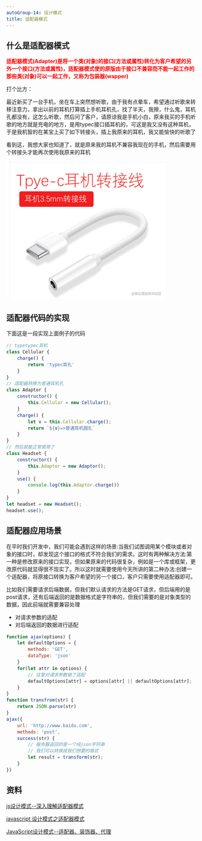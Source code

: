 ```yaml
---
autoGroup-14: 设计模式
title: 适配器模式
---
```

## 什么是适配器模式
<span style="color: red">**适配器模式(Adapter)是将一个类(对象)的接口(方法或属性)转化为客户希望的另外一个接口(方法或属性)，适配器模式使的原版由于接口不兼容而不能一起工作的那些类(对象)可以一起工作，又称为包装器(wapper)**</span>

打个比方：

最近新买了一台手机，坐在车上突然想听歌，由于我有点晕车，希望通过听歌来转移注意力，拿出以前的耳机打算插上手机耳机孔，找了半天，我擦，什么鬼，耳机孔都没有，这怎么听歌，然后问了客户，请原谅我是手机小白，原来我买的手机听歌的地方就是充电的地方，是用typec接口插耳机的，可这是我又没有这种耳机，于是我机智的在某宝上买了如下转接头，插上我原来的耳机，我又能愉快的听歌了

看到这，我想大家也知道了，就是原来我的耳机不兼容我现在的手机，然后需要用个转接头才能再次使用我原来的耳机

![typec](./images/16d0610767f2b4df_tplv-t2oaga2asx-zoom-in-crop-mark_4536_0_0_0.png)

## 适配器代码的实现
下面这是一段实现上面例子的代码
```js
// typetypec耳机
class Cellular {
    charge() {
        return 'typec耳孔'
    }
}
// 适配器转换为普通耳机孔
class Adaptor {
    constructor() {
        this.Cellular = new Cellular();
    }
    charge() {
        let v = this.Cellular.charge();
        return `${v}=>普通耳机圆孔`
    }
}
// 然后就能正常使用了
class Headset {
    constructor() {
        this.Adaptor = new Adaptor();
    }
    use() {
        console.log(this.Adaptor.charge())
    }
}
let headset = new Headset();
headset.use();
```
## 适配器应用场景
在平时我们开发中，我们可能会遇到这样的场景:当我们试图调用某个模块或者对象的接口时，却发现这个接口的格式不符合我们的需求。这时有两种解决方法:第一种是修改原来的接口实现，但如果原来的代码很复杂，例如是一个库或框架，更改原代码就显得很不现实了。所以这时就需要使用今天所讲的第二种办法:创建一个适配器，将原接口转换为客户希望的另一个接口，客户只需要使用适配器即可。

比如我们需要请求后端数据，但我们默认请求的方法是GET请求，但后端用的是post请求，还有后端返回的是数据格式是字符串的，但我们需要的是对象类型的数据，因此前端就需要兼容处理

- 对请求参数的适配
- 对后端返回的数据进行适配
```js
function ajax(options) {
    let defaultOptions = {
        methods: 'GET',
        dataType: 'json'
    }
    for(let attr in options) {
        // 这里对请求参数做了适配
        defaultOptions[attr] = options[attr] || defaultOptions[attr];
    }
}
function transfrom(str) {
    return JSON.parse(str)
}
ajax({
    url: 'http://www.baidu.com',
    methods: 'post',
    success(str) {
        // 服务器返回的是一个纯json字符串
        // 我们可以转换成我们想要的格式
        let result = transform(str);
    }
})
```

## 资料
[js设计模式--深入理解适配器模式](https://juejin.cn/post/6844903936919355400)

[javascript 设计模式之适配器模式](https://juejin.cn/post/6962470884527308836)

[JavaScript设计模式--适配器、装饰器、代理](https://www.jianshu.com/p/b8440c67883c)
